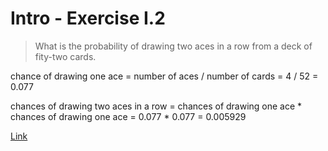 # Intro - Exercise I.2

> What is the probability of drawing two aces in a row from a deck of fity-two cards.

chance of drawing one ace = number of aces / number of cards = 4 / 52 = 0.077

chances of drawing two aces in a row = chances of drawing one ace * chances of drawing one ace = 0.077 * 0.077 = 0.005929


[Link](http://natureofcode.com/book/introduction/#intro_exercise2)